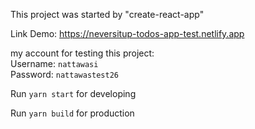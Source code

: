This project was started by "create-react-app"

Link Demo: https://neversitup-todos-app-test.netlify.app

my account for testing this project:\
Username: `nattawasi`\
Password: `nattawastest26`


Run `yarn start` for developing

Run `yarn build` for production
